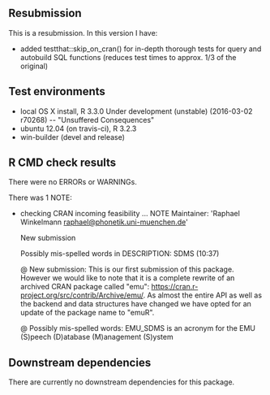 ## Resubmission
This is a resubmission. In this version I have:

* added testthat::skip\_on\_cran() for in-depth thorough tests for query and autobuild SQL functions (reduces test times to approx. 1/3 of the original)

## Test environments
* local OS X install, R 3.3.0 Under development (unstable) (2016-03-02 r70268) -- "Unsuffered Consequences"
* ubuntu 12.04 (on travis-ci), R 3.2.3
* win-builder (devel and release)

## R CMD check results
There were no ERRORs or WARNINGs.

There was 1 NOTE:

* checking CRAN incoming feasibility ... NOTE
  Maintainer: 'Raphael Winkelmann <raphael@phonetik.uni-muenchen.de>'

  New submission

  Possibly mis-spelled words in DESCRIPTION:
    SDMS (10:37)

  @ New submission: This is our first submission of this package. However we would like to note that it is 
  a complete rewrite of an archived CRAN package called "emu": 
  https://cran.r-project.org/src/contrib/Archive/emu/. As
  almost the entire API as well as the backend and data structures have changed we have 
  opted for an update of the package name to "emuR".

  @ Possibly mis-spelled words: EMU_SDMS is an acronym for the EMU (S)peech (D)atabase (M)anagement (S)ystem


## Downstream dependencies
There are currently no downstream dependencies for this package.